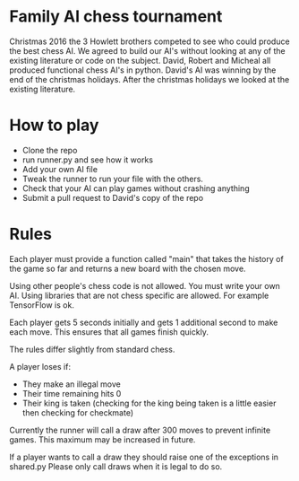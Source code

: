 # Family AI chess tournament

Christmas 2016 the 3 Howlett brothers competed to see who could produce the best chess AI. 
We agreed to build our AI's without looking at any of the existing literature or code on the subject.
David, Robert and Micheal all produced functional chess AI's in python.
David's AI was winning by the end of the christmas holidays.
After the christmas holidays we looked at the existing literature.

# How to play

- Clone the repo
- run runner.py and see how it works
- Add your own AI file
- Tweak the runner to run your file with the others.
- Check that your AI can play games without crashing anything
- Submit a pull request to David's copy of the repo

# Rules

Each player must provide a function called "main" that takes the 
history of the game so far and returns a new board with the chosen move.

Using other people's chess code is not allowed. You must write your own AI. 
Using libraries that are not chess specific are allowed. For example TensorFlow is ok.

Each player gets 5 seconds initially and gets 1 additional second to make each move. 
This ensures that all games finish quickly.

The rules differ slightly from standard chess.

A player loses if:
- They make an illegal move
- Their time remaining hits 0
- Their king is taken (checking for the king being taken is a little easier then checking for checkmate)

Currently the runner will call a draw after 300 moves to prevent infinite games. 
This maximum may be increased in future. 

If a player wants to call a draw they should raise one of the exceptions in shared.py 
Please only call draws when it is legal to do so.
